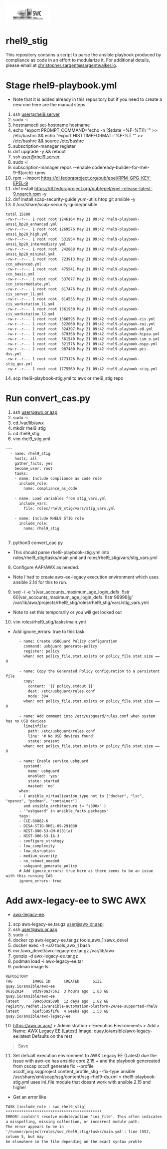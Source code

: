![alt text](swclogo.jpg)
# rhel9_stig
This repository contains a script to parse the ansible playbook produced by compliance as code in an effort to modularize it. For additional details, please email at [christopher.sargent@sargentwalker.io](mailto:christopher.sargent@sargentwalker.io).

# Stage rhel9-playbook.yml
* Note that it is added already in this repository but if you need to create a new one here are the manual steps.

1. ssh user@rhel9.server
2. sudo -i 
3. hostnamectl set-hostname hostname
4. echo "export PROMPT_COMMAND='echo -n \[\$(date +%F-%T)\]\ '" >> /etc/bashrc && echo "export HISTTIMEFORMAT='%F-%T '" >> /etc/bashrc && source /etc/bashrc
5. subscription-manager register
6. dnf upgrade -y && reboot
7. ssh user@rhel9.server
8. sudo -i 
9. subscription-manager repos --enable codeready-builder-for-rhel-9-$(arch)-rpms
10. rpm --import https://dl.fedoraproject.org/pub/epel/RPM-GPG-KEY-EPEL-9
11. dnf install https://dl.fedoraproject.org/pub/epel/epel-release-latest-9.noarch.rpm -y
12. dnf install scap-security-guide yum-utils htop git ansible -y 
13. ll /usr/share/scap-security-guide/ansible
```
total 15600
-rw-r--r--. 1 root root 1246164 May 21 09:42 rhel9-playbook-anssi_bp28_enhanced.yml
-rw-r--r--. 1 root root 1269576 May 21 09:42 rhel9-playbook-anssi_bp28_high.yml
-rw-r--r--. 1 root root  531954 May 21 09:42 rhel9-playbook-anssi_bp28_intermediary.yml
-rw-r--r--. 1 root root  242888 May 21 09:42 rhel9-playbook-anssi_bp28_minimal.yml
-rw-r--r--. 1 root root  723913 May 21 09:42 rhel9-playbook-ccn_advanced.yml
-rw-r--r--. 1 root root  475541 May 21 09:42 rhel9-playbook-ccn_basic.yml
-rw-r--r--. 1 root root  537077 May 21 09:42 rhel9-playbook-ccn_intermediate.yml
-rw-r--r--. 1 root root  617476 May 21 09:42 rhel9-playbook-cis_server_l1.yml
-rw-r--r--. 1 root root  614535 May 21 09:42 rhel9-playbook-cis_workstation_l1.yml
-rw-r--r--. 1 root root 1361930 May 21 09:42 rhel9-playbook-cis_workstation_l2.yml
-rw-r--r--. 1 root root 1366595 May 21 09:42 rhel9-playbook-cis.yml
-rw-r--r--. 1 root root  322060 May 21 09:42 rhel9-playbook-cui.yml
-rw-r--r--. 1 root root  324397 May 21 09:42 rhel9-playbook-e8.yml
-rw-r--r--. 1 root root  879368 May 21 09:42 rhel9-playbook-hipaa.yml
-rw-r--r--. 1 root root  561540 May 21 09:42 rhel9-playbook-ism_o.yml
-rw-r--r--. 1 root root  321576 May 21 09:42 rhel9-playbook-ospp.yml
-rw-r--r--. 1 root root  987480 May 21 09:42 rhel9-playbook-pci-dss.yml
-rw-r--r--. 1 root root 1773126 May 21 09:42 rhel9-playbook-stig_gui.yml
-rw-r--r--. 1 root root 1775569 May 21 09:42 rhel9-playbook-stig.yml
```
14. scp rhel9-playbook-stig.yml to awx or rhel9_stig repo

# Run convert_cas.py
1. ssh user@awx.or.aap
2. sudo -i
3. cd /var/lib/awx
4. mkdir rhel9_stig
5. cd rhel9_stig
6. vim rhel9_stig.yml
```
---
  - name: rhel9_stig
    hosts: all
    gather_facts: yes
    become_user: root
    tasks:
    - name: Include compliance as code role
      include_role:
        name: compliance_as_code

    - name: Load variables from stig_vars.yml
      include_vars:
        file: roles/rhel9_stig/vars/stig_vars.yml

    - name: Include RHEL9 STIG role
      include_role:
        name: rhel9_stig


```
7. python3 convert_cac.py 
* This should parse rhel9-playbook-stig.yml into roles/rhel9_stig/tasks/main.yml and roles/rhel9_stig/vars/stig_vars.yml
8. Configure AAP/AWX as needed.
* Note I had to create awx-ee-legacy execution environment which uses ansible 2.14 for this to run.
9. sed -i -e 's|var_accounts_maximum_age_login_defs: !!str 60|var_accounts_maximum_age_login_defs: !!str 99999|g' /var/lib/awx/projects/rhel9_stig/roles/rhel9_stig/vars/stig_vars.yml
* Note to set this temporarily or you will get locked out
10. vim roles/rhel9_stig/tasks/main.yml
* Add ignore_errors: true to this task
```
      - name: Create USBGuard Policy configuration
        command: usbguard generate-policy
        register: policy
        when: not policy_file.stat.exists or policy_file.stat.size == 0

      - name: Copy the Generated Policy configuration to a persistent file
        copy:
          content: '{{ policy.stdout }}'
          dest: /etc/usbguard/rules.conf
          mode: 384
        when: not policy_file.stat.exists or policy_file.stat.size == 0

      - name: Add comment into /etc/usbguard/rules.conf when system has no USB devices
        lineinfile:
          path: /etc/usbguard/rules.conf
          line: '# No USB devices found'
          state: present
        when: not policy_file.stat.exists or policy_file.stat.size == 0

      - name: Enable service usbguard
        systemd:
          name: usbguard
          enabled: 'yes'
          state: started
          masked: 'no'
      when:
      - ( ansible_virtualization_type not in ["docker", "lxc", "openvz", "podman", "container"]
        and ansible_architecture != "s390x" )
      - '"usbguard" in ansible_facts.packages'
      tags:
      - CCE-88882-6
      - DISA-STIG-RHEL-09-291030
      - NIST-800-53-CM-8(3)(a)
      - NIST-800-53-IA-3
      - configure_strategy
      - low_complexity
      - low_disruption
      - medium_severity
      - no_reboot_needed
      - usbguard_generate_policy
      # Add ignore_errors: true here as there seems to be an issue with this running CAS
      ignore_errors: true
``` 

# Add awx-legacy-ee to SWC AWX
* [awx-legacy-ee](https://drive.google.com/file/d/1GMf7oJScIrijDUYZjFK_YY2heI6-3WFQ/view?usp=drive_link).
1. scp awx-legacy-ee.tar.gz user@awx.or.aap:
2. ssh user@awx.or.aap
3. sudo -i 
4. docker cp  awx-legacy-ee.tar.gz tools_awx_1:/awx_devel
5. docker exec -it -u:0 tools_awx_1 bash
6. mv /awx_devel/awx-legacy-ee.tar.gz /var/lib/awx
7. gunzip -d awx-legacy-ee.tar.gz
8. podman load -i awx-legacy-ee.tar
9. podman image ls
```
REPOSITORY                                                            TAG         IMAGE ID      CREATED      SIZE
quay.io/ansible/awx-ee                                                06162024    8d3970a37561  3 hours ago  1.83 GB
quay.io/ansible/awx-ee                                                latest      799c60ca589b  12 days ago  1.82 GB
registry.redhat.io/ansible-automation-platform-24/ee-supported-rhel8  latest      b1ef3585f1f6  4 weeks ago  1.53 GB
quay.io/ansible/awx-legacy-ee 
```
10. https://awx.or.aap/ > Administration > Execution Environments > Add > 
Name: AWX Legacy EE (Latest)
Image: quay.io/ansible/awx-legacy-ee:latest
Defaults on the rest
> Save
11. Set defualt execution environment to AWX Legacy EE (Latest) due the issue with awx-ee has ansible core 2.15 + and the playbook genereated from oscap xccdf generate fix --profile xccdf_org.ssgproject.content_profile_stig --fix-type ansible /usr/share/xml/scap/ssg/content/ssg-rhel9-ds.xml > rhel9-playbook-stig.yml uses ini_file module that doesnt work with ansible 2.15 and higher
* Get an error like 
```
TASK [include_role : swc_rhel9_stig] *******************************************
ERROR! couldn't resolve module/action 'ini_file'. This often indicates a misspelling, missing collection, or incorrect module path.
The error appears to be in '/runner/project/roles/swc_rhel9_stig/tasks/main.yml': line 1552, column 5, but may
be elsewhere in the file depending on the exact syntax proble
```
